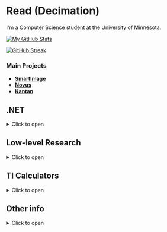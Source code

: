 # Read (Decimation)

I'm a Computer Science student at the University of Minnesota.


[![My GitHub Stats](https://github-readme-stats.vercel.app/api/?username=Decimation&count_private=true&theme=tokyonight&showicons=true)]()

[![GitHub Streak](https://streak-stats.demolab.com/?user=Decimation&theme=great-gatsby&fire=ff0000&date_format=n/j/Y)](https://git.io/streak-stats)
 
<!--[![My GitHub Language Stats](https://github-readme-stats.vercel.app/api/top-langs/?username=Decimation&langs_count=5&theme=tokyonight)]()-->

<!--![](https://img.shields.io/github/stars/decimation?style=social)-->

### Main Projects

- **[SmartImage](https://github.com/Decimation/SmartImage)**
- **[Novus](https://github.com/Decimation/Novus)**
- **[Kantan](https://github.com/Decimation/Kantan)**

## .NET

<details>
  <summary>Click to open</summary>
  <br />

I research the .NET CLR and its internal functionality. I have written some short essays on how the CLR operates which you can see [here](https://www.codeproject.com/script/Articles/MemberArticles.aspx?amid=13568863). 

- [Creating a special pointer type](https://www.codeproject.com/Articles/1254502/Creating-a-pointer-type-in-Csharp)
- [Determining managed object layout](https://www.codeproject.com/Articles/1257186/Determining-Object-Layout-using-FieldDescs)
- [Calculating managed object heap size](https://www.codeproject.com/Articles/1254217/Calculating-Heap-Size-of-Managed-Objects)

Some of my work on analyzing the .NET CLR and implementing/accessing features that are usually forbidden:

- **[Novus](https://github.com/Decimation/Novus)**
- [NeoCore](https://github.com/Decimation/NeoCore)
- [RazorSharp](https://github.com/Decimation/RazorSharp)

</details>

## Low-level Research

<details>
  <summary>Click to open</summary>
  <br />

I enjoy researching and working with low-level components such as memory, machine architecture, OS design, and so on. I sometimes work on "hacky" projects that tinker with hidden/low-level functionality. 

- [Novus](https://github.com/Decimation/Novus)
- ~~[Memkit](https://github.com/Decimation/Memkit)~~

</details>



## TI Calculators

<details>
  <summary>Click to open</summary>
  <br />

I have done some research and projects on Texas Instruments calculators, specifically the TI-84 Plus CE and the TI-Nspire calculators.

- [Nspire-Library](https://github.com/Decimation/Nspire-Library)
- [TITrig](https://github.com/Decimation/TITrig)
- [TICalc](https://github.com/Decimation/TICalc)
- ~~[HideCAS](https://github.com/Decimation/HideCAS)~~

</details>

## Other info

<details>
  <summary>Click to open</summary>
  <br />

Languages:
  - C#
  - C++
  - C
  - Java
  - Python
  - Batch
  - PowerShell

Old school account: [@StantonR16](https://github.com/StantonR16)

</details>


